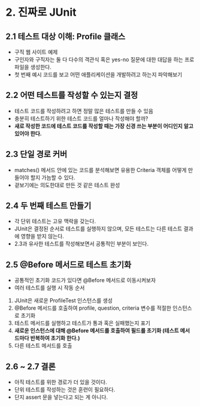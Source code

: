 # 2. 진짜로 JUnit

## 2.1 테스트 대상 이해: Profile 클래스
- 구직 웹 사이트 예제
- 구인자와 구직자는 둘 다 다수의 객관식 혹은 yes-no 질문에 대한 대답을 하는 프로파일을 생성한다.
- 첫 번째 예시 코드를 보고 어떤 애플리케이션을 개발하려고 하는지 파악해보기

## 2.2 어떤 테스트를 작성할 수 있는지 결정
- 테스트 코드를 작성하려고 하면 정말 많은 테스트를 만들 수 있음
- 충분히 테스트하기 위한 테스트 코드를 얼마나 작성해야 할까?
- **새로 작성한 코드에 테스트 코드를 작성할 때는 가장 신경 쓰는 부분이 어디인지 알고 있어야 한다.**

## 2.3 단일 경로 커버
- matches() 메서드 안에 있는 코드를 분석해보면 유용한 Criteria 객체를 어떻게 만들어야 할지 가늠할 수 있다.
- 겉보기에는 의도한대로 만든 것 같은 테스트 완성

## 2.4 두 번째 테스트 만들기
- 각 단위 테스트는 고유 맥락을 갖는다.
- JUnit은 결정된 순서로 테스트를 실행하지 않으며, 모든 테스트는 다른 테스트 결과에 영향을 받지 않는다.
- 2.3과 유사한 테스트를 작성해보면서 공통적인 부분이 보인다.

## 2.5 @Before 메서드로 테스트 초기화
- 공통적인 초기화 코드가 있다면 @Before 메서드로 이동시켜보자
- 여러 테스트를 실행 시 작동 순서
1. JUnit은 새로운 ProfileTest 인스턴스를 생성
2. @Before 메서드를 호출하여 profile, question, criteria 변수를 적절한 인스턴스로 초기화
3. 테스트 메서드를 실행하고 테스트가 통과 혹은 실패했는지 표기
4. **새로운 인스턴스에 대해 @Before 메서드를 호출하여 필드를 초기화 (테스트 메서드마다 반복하여 초기화 한다.)**
5. 다른 테스트 메서드를 호출

## 2.6 ~ 2.7 결론
- 아직 테스트를 위한 경로가 더 있을 것이다.
- 단위 테스트를 작성하는 것은 훈련이 필요하다.
- 단지 assert 문을 넣는다고 되는 게 아니다.